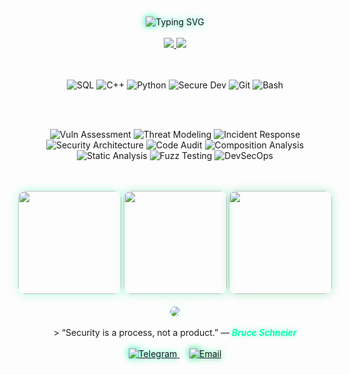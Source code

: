 <div align="center">
  <br><br>
  <img src="https://readme-typing-svg.demolab.com?font=Fira+Code&weight=800&size=34&pause=1000&color=00FFAA&center=true&vCenter=true&width=520&height=90&lines=Daniil+Nazipov;Cybersecurity+Specialist;" alt="Typing SVG" style="filter: drop-shadow(0 0 6px #00ffaa);" />
  <br><br>
  <!-- Контакты в стиле "неон-зелёный" -->
  <a href="https://t.me/iamnazipov1" target="_blank">
    <img src="https://img.shields.io/badge/Telegram-00E676?style=for-the-badge&logo=telegram&logoColor=000&labelColor=00C853" />
  </a>
  <a href="mailto:daniil.nazipov2001@yandex.ru">
    <img src="https://img.shields.io/badge/Email-00C853?style=for-the-badge&logo=gmail&logoColor=fff&labelColor=00897B" />
  </a>
  <br><br><br>
  <!-- Навыки -->
  <p>
    <img src="https://img.shields.io/badge/SQL-00C853?style=flat-square&logo=postgresql&logoColor=white&label=SQL&colorA=004D40&colorB=00C853" alt="SQL" />
    <img src="https://img.shields.io/badge/C%2B%2B-00E676?style=flat-square&logo=c%2B%2B&logoColor=000&label=C%2B%2B&colorA=004D40&colorB=00E676" alt="C++" />
    <img src="https://img.shields.io/badge/Python-00E676?style=flat-square&logo=python&logoColor=fff&label=Python&colorA=004D40&colorB=00E676" alt="Python" />
    <img src="https://img.shields.io/badge/SecureDev-00C853?style=flat-square&logo=lock&logoColor=fff&label=Secure+Dev&colorA=004D40&colorB=00C853" alt="Secure Dev" />
    <img src="https://img.shields.io/badge/Git-00E676?style=flat-square&logo=git&logoColor=fff&label=Git&colorA=004D40&colorB=00E676" alt="Git" />
    <img src="https://img.shields.io/badge/Bash-00C853?style=flat-square&logo=gnubash&logoColor=fff&label=Bash&colorA=004D40&colorB=00C853" alt="Bash" />
  </p>
  <br><br>
 <p>
    <img src="https://img.shields.io/badge/Vulnerability_Assessment-00FFAA?style=flat-square&logo=bug&logoColor=000&label=Vuln+Assessment" alt="Vuln Assessment" />
    <img src="https://img.shields.io/badge/Threat_Modeling-00C853?style=flat-square&logo=shield&logoColor=fff&label=Threat+Modeling" alt="Threat Modeling" />
    <img src="https://img.shields.io/badge/Incident_Response-00FFAA?style=flat-square&logo=response&logoColor=000&label=Incident+Response" alt="Incident Response" />
    <img src="https://img.shields.io/badge/Security_Architecture-00E676?style=flat-square&logo=aws&logoColor=fff&label=Sec+Architecture" alt="Security Architecture" />
    <img src="https://img.shields.io/badge/Code_Audit-00C853?style=flat-square&logo=codepen&logoColor=fff&label=Code+Audit" alt="Code Audit" />
    <img src="https://img.shields.io/badge/SCA-00FFAA?style=flat-square&logo=snyk&logoColor=fff&label=Composition+Analysis" alt="Composition Analysis" />
    <img src="https://img.shields.io/badge/SAST-00E676?style=flat-square&logo=sonarqube&logoColor=fff&label=Static+Analysis" alt="Static Analysis" />
    <img src="https://img.shields.io/badge/Fuzzing-00C853?style=flat-square&logo=fuzzing&logoColor=fff&label=Fuzz+Testing" alt="Fuzz Testing" />
    <img src="https://img.shields.io/badge/DevSecOps-00FFAA?style=flat-square&logo=devsecops&logoColor=000&label=DevSecOps" alt="DevSecOps" />
  </p>
  <br><br>

  <!-- GitHub Stats -->
  <div align="center">
    <img height="165" src="https://github-readme-stats.vercel.app/api?username=DFNazipov&show_icons=true&theme=green&count_private=true&include_all_commits=true&hide_border=true&bg_color=0D1117&title_color=00FFAA&icon_color=00E676&text_color=00C853" style="border-radius: 12px; box-shadow: 0 0 15px rgba(0, 255, 170, 0.3);" />
    <img height="165" src="https://github-readme-stats.vercel.app/api/top-langs/?username=DFNazipov&layout=compact&theme=green&hide_border=true&bg_color=0D1117&title_color=00FFAA&text_color=00C853" style="border-radius: 12px; box-shadow: 0 0 15px rgba(0, 230, 118, 0.3);" />
    <img height="165" src="https://streak-stats.demolab.com?user=DFNazipov&theme=green&border_radius=12&hide_border=true&background=0D1117&dates=00C853&currStreakNum=00FFAA&sideNums=00E676" style="border-radius: 12px; box-shadow: 0 0 15px rgba(0, 200, 83, 0.3);" />
  </div>
  <br>
  <!-- Activity Graph -->
  <img src="https://github-readme-activity-graph.vercel.app/graph?username=DFNazipov&theme=github-compact&hide_border=true&area=true&line=00FFAA&point=00C853&color=00E676&bg_color=0D1117" style="border-radius: 16px; box-shadow: 0 0 25px rgba(0, 255, 170, 0.2);" />
  <br><br>
  > “Security is a process, not a product.” — <em style="color: #00FFAA; font-weight: 600; text-shadow: 0 0 8px rgba(0, 255, 170, 0.6);">Bruce Schneier</em>
  <br><br>
  <!-- Иконки контактов с неоновым свечением -->
  <a href="https://t.me/iamnazipov1" target="_blank">
    <img src="https://img.icons8.com/ios-filled/40/00ffaa/telegram-app.png" alt="Telegram" style="filter: drop-shadow(0 0 6px #00ffaa);" />
  </a>
  &nbsp;&nbsp;&nbsp;
  <a href="mailto:daniil.nazipov2001@yandex.ru">
    <img src="https://img.icons8.com/ios-filled/40/00e676/gmail.png" alt="Email" style="filter: drop-shadow(0 0 6px #00e676);" />
  </a>
  <br><br><br>
</div>
